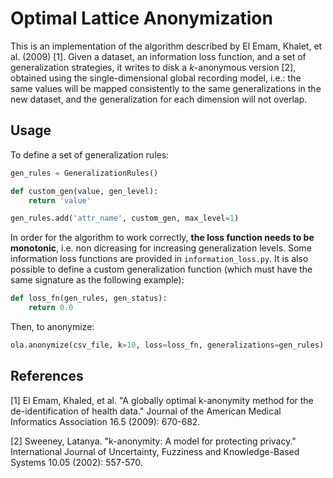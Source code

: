# Optimal Lattice Anonymization
This is an implementation of the algorithm described by El Emam, Khalet, et al. (2009) [1]. Given a dataset, an information loss function, and a set of generalization strategies, it writes to disk a *k*-anonymous version [2], obtained using the single-dimensional global recording model, i.e.: the same values will be mapped consistently to the same generalizations in the new dataset, and the generalization for each dimension will not overlap.

## Usage
To define a set of generalization rules:

```python
gen_rules = GeneralizationRules()

def custom_gen(value, gen_level):
    return 'value'

gen_rules.add('attr_name', custom_gen, max_level=1)
```

In order for the algorithm to work correctly, **the loss function needs to be monotonic**, i.e. non dicreasing for increasing generalization levels. Some information loss functions are provided in `information_loss.py`. It is also possible to define a custom generalization function (which must have the same signature as the following example):

```python
def loss_fn(gen_rules, gen_status):
    return 0.0
```

Then, to anonymize:

```python
ola.anonymize(csv_file, k=10, loss=loss_fn, generalizations=gen_rules)
```

## References
[1] El Emam, Khaled, et al. "A globally optimal k-anonymity method for the de-identification of health data." Journal of the American Medical Informatics Association 16.5 (2009): 670-682.

[2] Sweeney, Latanya. "k-anonymity: A model for protecting privacy." International Journal of Uncertainty, Fuzziness and Knowledge-Based Systems 10.05 (2002): 557-570.
